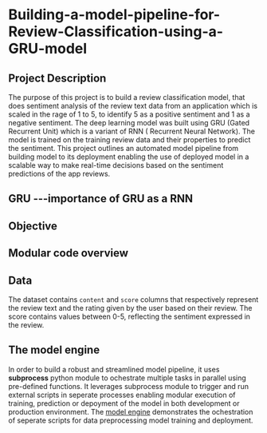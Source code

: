# Building-a-model-pipeline-for-Review-Classification-using-a-GRU-model

## Project Description
The purpose of this project is to build a review classification model, that does sentiment analysis of the review text data from an application which is scaled in the rage of 1 to 5, to identify 5 as a positive sentiment and 1 as a negative sentiment. The deep learning model was built using GRU (Gated Recurrent Unit) which is a variant of RNN ( Recurrent Neural Network). The model is trained on the training review data and their properties to predict the sentiment. This project outlines an automated model pipeline from building model to its deployment enabling the use of deployed model in a scalable way to make real-time decisions based on the sentiment predictions of the app reviews.

## GRU ---importance of GRU as a RNN 
## Objective 
## Modular code overview 
## Data 
The dataset contains `content` and `score` columns that respectively represent the review text and the rating given by the user based on their review. The score contains values between 0-5, reflecting the sentiment expressed in the review.

## The model engine 
In order to build a robust and streamlined model pipeline, it uses **subprocess** python module to ochestrate multiple tasks in parallel using pre-defined functions. It leverages subprocess module to trigger and run external scripts in seperate processes enabling modular execution of  training, prediction or depoyment of the model  in both development or production environment. The [model engine](SRC/engine_vidisha.py) demonstrates the ochestration of seperate scripts for data preprocessing model training and deployment.

